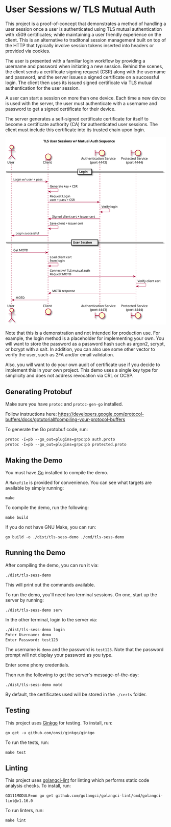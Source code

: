 # User Sessions w/ TLS Mutual Auth

This project is a proof-of-concept that demonstrates a method of handling a user
session once a user is authenticated using TLS mutual authentication with x509
certificates; while maintaining a user friendly experience on the client.  This
is an alternative to traditonal session management built on top of the HTTP
that typically involve session tokens inserted into headers or provided via
cookies.

The user is presented with a familiar login workflow by providing a username and
password when initiating a new session.  Behind the scenes, the client sends a
certificate signing request (CSR) along with the username and password, and the
server issues a signed certificate on a successful login.  The client then uses
its issued signed certificate via TLS mutual authentication for the user
session.

A user can start a session on more than one device.  Each time a new device is
used with the server, the user must authenticate with a username and password to
get a signed certificate for their device.

The server generates a self-signed certificate certificate for itself to become
a certificate authority (CA) for authenticated user sessions.  The client must
include this certificate into its trusted chain upon login.

![sequence diagram](./doc/sequence.svg)

Note that this is a demonstration and not intended for production use.  For
example, the login method is a placeholder for implementing your own.  You will
want to store the password as a password hash such as argon2, scrypt, or bcrypt
with a salt.  In addition, you can also use some other vector to verify the
user, such as 2FA and/or email validation.

Also, you will want to do your own audit of certificate use if you decide to
implement this in your own project.  This demo uses a single key type for
simplicity and does not address revocation via CRL or OCSP.

## Generating Protobuf

Make sure you have `protoc` and `protoc-gen-go` installed.

Follow instructions here: https://developers.google.com/protocol-buffers/docs/gotutorial#compiling-your-protocol-buffers

To generate the Go protobuf code, run:

    protoc -I=pb --go_out=plugins=grpc:pb auth.proto
    protoc -I=pb --go_out=plugins=grpc:pb protected.proto

## Making the Demo

You must have [Go](https://golang.org) installed to compile the demo.

A `Makefile` is provided for convenience.  You can see what targets are
available by simply running:

    make

To compile the demo, run the following:

    make build

If you do not have GNU Make, you can run:

    go build -o ./dist/tls-sess-demo ./cmd/tls-sess-demo

## Running the Demo

After compiling the demo, you can run it via:

    ./dist/tls-sess-demo

This will print out the commands available.

To run the demo, you'll need two terminal sessions.  On one, start up the server
by running:

    ./dist/tls-sess-demo serv

In the other terminal, login to the server via:

    ./dist/tls-sess-demo login
    Enter Username: demo
    Enter Password: test123

The username is `demo` and the password is `test123`.  Note that the password
prompt will not display your password as you type.

Enter some phony credentials.

Then run the following to get the server's message-of-the-day:

    ./dist/tls-sess-demo motd

By default, the certificates used will be stored in the `./certs` folder.

## Testing

This project uses [Ginkgo](https://github.com/onsi/ginkgo) for testing.  To
install, run:

    go get -u github.com/onsi/ginkgo/ginkgo

To run the tests, run:

    make test

## Linting

This project uses [golangci-lint](https://github.com/golangci/golangci-lint) for
linting which performs static code analysis checks.  To install, run:

    GO111MODULE=on go get github.com/golangci/golangci-lint/cmd/golangci-lint@v1.16.0

To run linters, run:

    make lint
